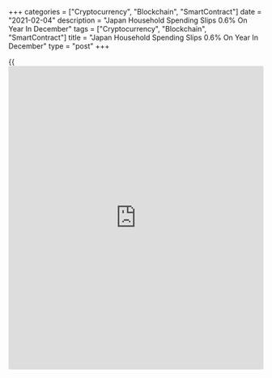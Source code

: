 +++
categories = ["Cryptocurrency", "Blockchain", "SmartContract"]
date = "2021-02-04"
description = "Japan Household Spending Slips 0.6% On Year In December"
tags = ["Cryptocurrency", "Blockchain", "SmartContract"]
title = "Japan Household Spending Slips 0.6% On Year In December"
type = "post"
+++

{{<iframe id="large-banner" src="https://www.bounty.group/#slide=1.0" width="100%" height="600" scrolling="no" style="border: 0px solid rgb(216, 221, 230); border-radius: 3px;">}}

The average of household spending in Japan was down 0.6 percent on year
in December, the Ministry of Internal Affairs and Communications said on
Friday - coming in at 315,007 yen.

That beat forecasts for a decline of 2.4 percent following the 1.1
percent increase in November.

On a monthly basis, household spending climbed 0.9 percent - again
exceeding expectations for a drop of 1.9 percent following the 1.8
percent decline in the previous month.

The average of monthly income per household stood at 1,045,032 yen, down
1.3 percent from the previous year.

For comments and feedback [contact](https://www.playgroundfx.com/contact/): editorial@rtt[news](https://www.letsplayfx.com/blog/forex-news-website/).com

[Economic News][1]

 **What parts of the world are seeing the best (and worst) economic
performances lately? Click[here][2] to check out our [Econ Scorecard][2]
and find out! See up-to-the-moment [ranking](https://www.playgroundfx.com/blog/crypto-exchange-ranking/)s for the best and worst
performers in [GDP][3], [unemployment rate][4], [inflation][5] and much
more.**

   1. www.rtt[news](https://www.letsplayfx.com/blog/forex-news-website/).com/Content/EconomicNews.aspx
   2. www.rtt[news](https://www.letsplayfx.com/blog/forex-news-website/).com/economic-scorecard/world-rank/PPI/highest-performance.aspx
   3. www.rtt[news](https://www.letsplayfx.com/blog/forex-news-website/).com/economic-scorecard/world-rank/GDP/highest-performance.aspx
   4. www.rtt[news](https://www.letsplayfx.com/blog/forex-news-website/).com/economic-scorecard/world-rank/unemployment-rate/lowest-performance.aspx
   5. www.rtt[news](https://www.letsplayfx.com/blog/forex-news-website/).com/economic-scorecard/world-rank/CPI/highest-performance.aspx